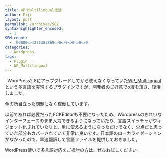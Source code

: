```yaml
---
title: WP_Multilingual復活
author: Eiji
layout: post
permalink: /archives/582
syntaxhighlighter_encoded:
  - 1
SBM_count:
  - '00000<>1271383869<>0<>0<>0<>0<>0'
categories:
  - Wordpress
tags:
  - Plugin
  - WP_Multilingual
---
```

<div class="wp_plus_one_button" style="margin: 0 8px 8px 0; float:left; ">
  <g:plusone href="http://devlog.agektmr.com/archives/582" callback="wp_plus_one_handler"></g:plusone>
</div>

WordPress2.8にアップグレードしてから使えなくなっていた<a href="http://wordpress.org/extend/plugins/wp-multilingual/" target="_blank">WP_Multilingual</a>という<a href="http://devlog.agektmr.com/archives/349" target="_blank">多言語を実現するプラグイン</a>ですが、<a href="http://mediastudio.unu.edu/en/" target="_blank">開発者</a>のご好意で<a href="http://redmine.made.com.ua/issues/show/131" target="_blank">α版</a>を頂き、復活しました。

今の所目立った問題もなく稼働しています。

以前であれば必要だったFCKEditorも不要になったため、Wordpressのきれいなインターフェースのまま入力できるようになっていたり、言語スイッチャがウィジェット化されていたりと、単に使えるようになっただけでなく、欠点だと思っていた部分もカバーされていて非常に良いです。日本語のローカライゼーションがなかったので、早速翻訳して言語ファイルを提供しておきました。

WordPress使いで多言語対応をご検討の方は、ぜひお試しください。